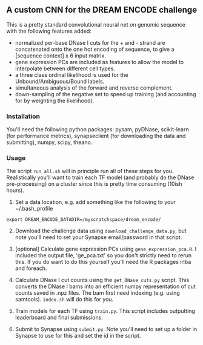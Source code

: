 ## A custom CNN for the DREAM ENCODE challenge

This is a pretty standard convolutional neural net on genomic sequence with the following features added:
* normalized per-base DNase I cuts for the + and - strand are concatenated onto the one hot encoding of sequence, to give a [sequence context] x 6 input matrix.
* gene expression PCs are included as features to allow the model to interpolate between different cell types.
* a three class ordinal likelihood is used for the Unbound/Ambiguous/Bound labels.
* simultaneous analysis of the forward and reverse complement.
* down-sampling of the negative set to speed up training (and accounting for by weighting the likelihood). 

### Installation

You'll need the following python packages: pysam, pyDNase, scikit-learn (for performance metrics), synapseclient (for downloading the data and submitting), numpy, scipy, theano. 

### Usage

The script `run_all.sh` will in principle run all of these steps for you. Realistically you'll want to train each TF model (and probably do the DNase pre-processing) on a cluster since this is pretty time consuming (10ish hours). 

1. Set a data location, e.g. add something like the following to your ~/.bash_profile
```
export DREAM_ENCODE_DATADIR=/myscratchspace/dream_encode/
```

2. Download the challenge data using `download_challenge_data.py`, but note you'll need to set your Synapse email/password in that script.

3. [optional] Calculate gene expression PCs using `gene_expression_pca.R`. I included the output file, 'ge_pca.txt' so you don't strictly need to rerun this. If you do want to do this yourself you'll need the R packages irlba and foreach.

4. Calculate DNase I cut counts using the `get_DNase_cuts.py` script. This converts the DNase I bams into an efficient numpy representation of cut counts saved in .npz files. The bam first need indexing (e.g. using samtools). `index.sh` will do this for you. 

5. Train models for each TF using `train.py`. This script includes outputting leaderboard and final submissions.

6. Submit to Synapse using `submit.py`. Note you'll need to set up a folder in Synapse to use for this and set the id in the script. 